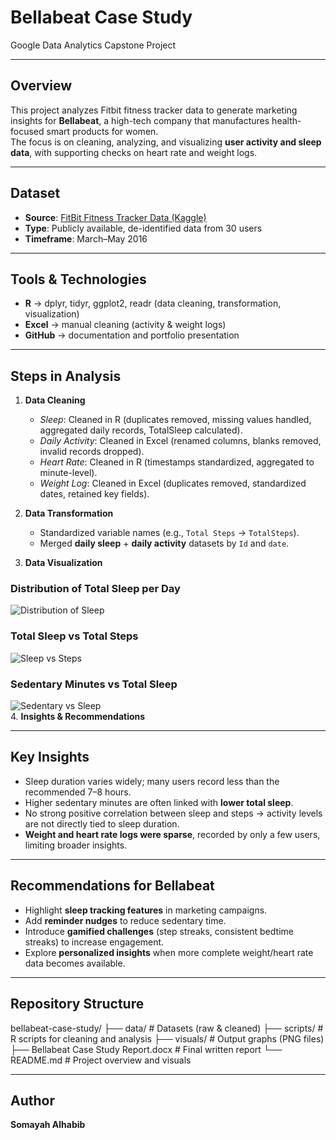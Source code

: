 # Bellabeat Case Study  

Google Data Analytics Capstone Project  

---

## Overview  
This project analyzes Fitbit fitness tracker data to generate marketing insights for **Bellabeat**, a high-tech company that manufactures health-focused smart products for women.  
The focus is on cleaning, analyzing, and visualizing **user activity and sleep data**, with supporting checks on heart rate and weight logs.  

---

## Dataset  
- **Source**: [FitBit Fitness Tracker Data (Kaggle)](https://www.kaggle.com/datasets/arashnic/fitbit)  
- **Type**: Publicly available, de-identified data from 30 users  
- **Timeframe**: March–May 2016  

---

## Tools & Technologies  
- **R** → dplyr, tidyr, ggplot2, readr (data cleaning, transformation, visualization)  
- **Excel** → manual cleaning (activity & weight logs)  
- **GitHub** → documentation and portfolio presentation  

---

## Steps in Analysis  
1. **Data Cleaning**  
   - *Sleep*: Cleaned in R (duplicates removed, missing values handled, aggregated daily records, TotalSleep calculated).  
   - *Daily Activity*: Cleaned in Excel (renamed columns, blanks removed, invalid records dropped).  
   - *Heart Rate*: Cleaned in R (timestamps standardized, aggregated to minute-level).  
   - *Weight Log*: Cleaned in Excel (duplicates removed, standardized dates, retained key fields).  

2. **Data Transformation**  
   - Standardized variable names (e.g., `Total Steps` → `TotalSteps`).  
   - Merged **daily sleep** + **daily activity** datasets by `Id` and `date`.  

3. **Data Visualization**  

### Distribution of Total Sleep per Day  
![Distribution of Sleep](visuals/distribution_sleep.png)  

### Total Sleep vs Total Steps  
![Sleep vs Steps](visuals/sleep_vs_steps.png)  

### Sedentary Minutes vs Total Sleep  
![Sedentary vs Sleep](visuals/sedentary_vs_sleep.png)  
4. **Insights & Recommendations**  

---

## Key Insights  
- Sleep duration varies widely; many users record less than the recommended 7–8 hours.  
- Higher sedentary minutes are often linked with **lower total sleep**.  
- No strong positive correlation between sleep and steps → activity levels are not directly tied to sleep duration.  
- **Weight and heart rate logs were sparse**, recorded by only a few users, limiting broader insights.  

---

## Recommendations for Bellabeat  
- Highlight **sleep tracking features** in marketing campaigns.  
- Add **reminder nudges** to reduce sedentary time.  
- Introduce **gamified challenges** (step streaks, consistent bedtime streaks) to increase engagement.  
- Explore **personalized insights** when more complete weight/heart rate data becomes available.  

---

## Repository Structure  
bellabeat-case-study/
├── data/ # Datasets (raw & cleaned)
├── scripts/ # R scripts for cleaning and analysis
├── visuals/ # Output graphs (PNG files)
├── Bellabeat Case Study Report.docx # Final written report
└── README.md # Project overview and visuals

---

## Author  
**Somayah Alhabib**  
